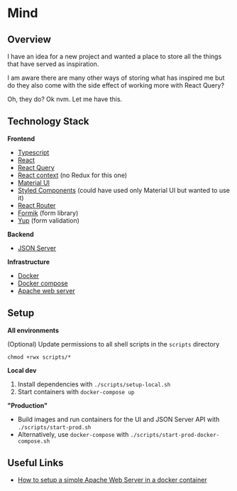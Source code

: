 # Mind

## Overview

I have an idea for a new project and wanted a place to store all the things that have served as inspiration.

I am aware there are many other ways of storing what has inspired me but do they also come with the side effect of working more with React Query?

Oh, they do? Ok nvm. Let me have this.

## Technology Stack

**Frontend**

- [Typescript](https://www.typescriptlang.org/)
- [React](https://reactjs.org/)
- [React Query](https://react-query.tanstack.com/)
- [React context](https://reactjs.org/docs/context.html) (no Redux for this one)
- [Material UI](https://material-ui.com/)
- [Styled Components](https://styled-components.com/) (could have used only Material UI but wanted to use it)
- [React Router](https://reactrouter.com/web/guides/quick-start)
- [Formik](https://formik.org/) (form library)
- [Yup](https://github.com/jquense/yup) (form validation)

**Backend**

- [JSON Server](https://github.com/typicode/json-server)

**Infrastructure**

- [Docker](https://docs.docker.com/)
- [Docker compose](https://docs.docker.com/compose/)
- [Apache web server](https://httpd.apache.org/)


## Setup

**All environments**

(Optional) Update permissions to all shell scripts in the `scripts` directory
```shell
chmod +rwx scripts/*
```

**Local dev**

1. Install dependencies with `./scripts/setup-local.sh`
2. Start containers with `docker-compose up`

**"Production"**

* Build images and run containers for the UI and JSON Server API with `./scripts/start-prod.sh`
* Alternatively, use `docker-compose` with `./scripts/start-prod-docker-compose.sh`

## Useful Links

* [How to setup a simple Apache Web Server in a docker container](https://www.tecmint.com/install-apache-web-server-in-a-docker-container/)